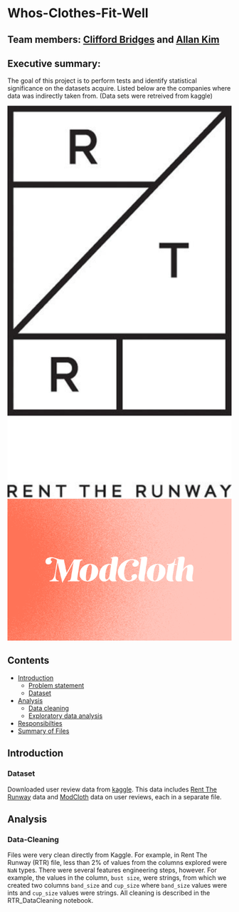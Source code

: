 # Whos-Clothes-Fit-Well
## Team members: [Clifford Bridges](https://github.com/CliffordBridges) and [Allan Kim](https://github.com/allankim4)

## Executive summary:

The goal of this project is to perform tests and identify statistical significance on the datasets acquire. 
Listed below are the companies where data was indirectly taken from. 
(Data sets were retreived from kaggle) 

![Rent_the_Runway](rtr_logo.jpeg)
![Modcloth](modcloth.png)

## Contents

- [Introduction](#Introduction)
    - [Problem statement](#Problem-statement)
    - [Dataset](#Dataset)
- [Analysis](#Analysis)
    - [Data cleaning](#Data-Cleaning)
    - [Exploratory data analysis](#Exploratory-data-analysis)
- [Responsibilties](#Responsibilities)
- [Summary of Files](#Files-summary)


## Introduction

### Dataset
Downloaded user review data from [kaggle](https://www.kaggle.com/rmisra/clothing-fit-dataset-for-size-recommendation). 
This data includes [Rent The Runway](https://www.renttherunway.com/) data and [ModCloth](https://www.modcloth.com/) data on user reviews, each in a separate file.

## Analysis

### Data-Cleaning
Files were very clean directly from Kaggle. 
For example, in Rent The Runway (RTR) file, less than 2\% of values from the columns explored were ```NaN``` types. 
There were several features engineering steps, however. 
For example, the values in the column, ```bust size```, were strings, from which we created two columns ```band_size``` and ```cup_size``` where ```band_size``` values were ints and ```cup_size``` values were strings. 
All cleaning is described in the RTR_DataCleaning notebook.
